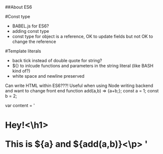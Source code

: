 ##About ES6

#Const type
- BABEL.js for ES6?
- adding const type
 - const type for object is a reference, OK to update fields but not OK to change the reference

#Template literals
- back tick instead of double quote for string?
- ${} to inlcude functions and parameters in the string literal (like BASH kind of?)
- white space and newline preserved

Can write HTML within ES6???! Useful when using Node writing backend and want to change front end
</pre></code>
function add(a,b) => {a+b;};
const a = 1;
const b = 2;

var content = '
<h1>Hey!<\h1>
<p>This is ${a} and ${add(a,b)}<\p>
'
</code></pre>
